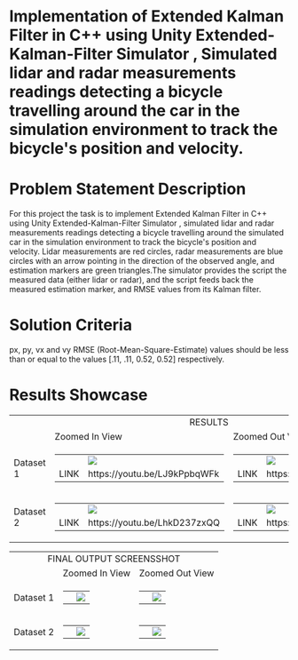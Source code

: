 # Implementation of Extended Kalman Filter in C++ using Unity Extended-Kalman-Filter Simulator , Simulated lidar and radar measurements readings detecting a bicycle travelling around the car in the simulation environment to track the bicycle's position and velocity.

# Problem Statement Description
For this project the task is to implement Extended Kalman Filter in C++ using Unity Extended-Kalman-Filter Simulator , simulated lidar and radar measurements readings detecting a bicycle travelling around the simulated car in the simulation environment to track the bicycle's position and velocity. Lidar measurements are red circles, radar measurements are blue circles with an arrow pointing in the direction of the observed angle, and estimation markers are green triangles.The simulator provides the script the measured data (either lidar or radar), and the script feeds back the measured estimation marker, and RMSE values from its Kalman filter.

# Solution Criteria
px, py, vx and vy RMSE (Root-Mean-Square-Estimate) values should be less than or equal to the values [.11, .11, 0.52, 0.52]
respectively.

# Results Showcase
<table>
  <tr>
    <td colspan="3" align="center">RESULTS</td>
  </tr>
  <tr>
    <td> </td>
    <td>Zoomed In View</td>
    <td>Zoomed Out View</td>
  </tr>
  <tr>
    <td>Dataset 1</td>
    <td><table><tr><td></td><td>
      <img src="https://user-images.githubusercontent.com/25223180/54604926-027b3e00-4a6e-11e9-92a6-974434942301.gif"></td></tr><tr>
      <td>LINK</td>     
      <td>https://youtu.be/LJ9kPpbqWFk</td></tr></table></td>
    <td><table><tr><td></td><td>
      <img src="https://user-images.githubusercontent.com/25223180/54604913-fa230300-4a6d-11e9-8ece-a657faaf7c27.gif"></td></tr><tr>
      <td>LINK</td><td>https://youtu.be/0U46mhdeEpg</td></tr></table></td>
  </tr>
  <tr>
    <td>Dataset 2</td>
    <td><table><tr><td></td><td>
      <img src="https://user-images.githubusercontent.com/25223180/54604956-0dce6980-4a6e-11e9-9d34-c442ab505fd2.gif"></td></tr><tr>
      <td>LINK</td><td>https://youtu.be/LhkD237zxQQ</td></tr></table></td>
    <td><table><tr><td></td><td>
      <img src="https://user-images.githubusercontent.com/25223180/54604944-07d88880-4a6e-11e9-90f4-f3b854858209.gif"></td></tr><tr>
      <td>LINK</td><td>https://youtu.be/1hsIQAJ0aRY</td></tr></table></td>
  </tr>
</table>

<table>
  <tr>
    <td colspan="3" align="center">FINAL OUTPUT SCREENSSHOT</td>
  </tr>
  <tr>
    <td> </td>
    <td>Zoomed In View</td>
    <td>Zoomed Out View</td>
  </tr>
  <tr>
    <td>Dataset 1</td>
    <td><table><tr><td></td><td>
      <img src="https://user-images.githubusercontent.com/25223180/54605688-d9f44380-4a6f-11e9-8f12-45ac17ada9b2.png"></td></tr></table>
      </td>
    <td><table><tr><td></td><td>
      <img src="https://user-images.githubusercontent.com/25223180/54605706-de206100-4a6f-11e9-818d-fbb33574dfb5.png"></td></tr></table></td>
  </tr>
  <tr>
    <td>Dataset 2</td>
    <td><table><tr><td></td><td>
      <img src="https://user-images.githubusercontent.com/25223180/54605713-e1b3e800-4a6f-11e9-94a0-7ea8ef0f631d.png"></td></tr>
      </table></td>
    <td><table><tr><td></td><td>
      <img src="https://user-images.githubusercontent.com/25223180/54605718-e6789c00-4a6f-11e9-84ba-7e7778b3a8fe.png"></td></tr>
      </table></td>
  </tr>
</table>

